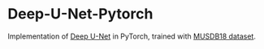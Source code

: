 # Deep-U-Net-Pytorch
Implementation of [Deep U-Net](https://arxiv.org/abs/1505.04597) in PyTorch, trained with [MUSDB18 dataset](https://sigsep.github.io/datasets/musdb.html).
